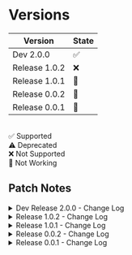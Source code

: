 # Versions
| Version           | State     |
| ----------------- | --------- |
| Dev 2.0.0         | ✅       | 
| Release 1.0.2     | ❌       |
| Release 1.0.1     | 📛       |
| Release 0.0.2     | 📛       |
| Release 0.0.1     | 📛       |

<br>
✅ Supported
<br>
⚠️ Deprecated
<br>
❌ Not Supported
<br>
📛 Not Working


## Patch Notes
<details>
<summary>Dev Release 2.0.0 - Change Log</summary>
<h4>- Bot Fully rewrited with all features.</h4>
<h4>- Top.gg vote handler removed.</h4>
</details>

<details>
<summary>Release 1.0.2 - Change Log</summary>
<h4>- Command handler rewrited.</h4>
<h4>- Some spellings fixed in the files.</h4>
<h4>- Discord.Events implamented.</h4>
<h4>- `discord-api-types` and `@discordjs/rest` removed.</h4>
</details>

<details>
<summary>Release 1.0.1 - Change Log</summary>
<h4>- Custom Embed colors added.</h4>
<h4>- `Eval` command fixed.</h4>
<h4>- Config File Switch to js from Json.</h4>
<h4>- Customised Discord.js Client Class implamented.</h4>
</details>

<details>
<summary>Release 0.0.2 - Change Log</summary>
<h4>- Multiple Issues on Command files fixed.</h4>
</details>

<details>
<summary>Release 0.0.1 - Change Log</summary>
<h4>- Bot Released.</h4>
</details>